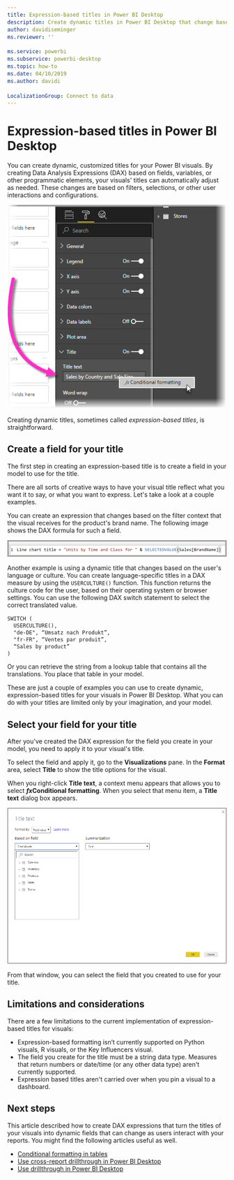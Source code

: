 ```yaml
---
title: Expression-based titles in Power BI Desktop
description: Create dynamic titles in Power BI Desktop that change based on programmatic expressions, using conditional programmatic formatting
author: davidiseminger
ms.reviewer: ''

ms.service: powerbi
ms.subservice: powerbi-desktop
ms.topic: how-to
ms.date: 04/10/2019
ms.author: davidi

LocalizationGroup: Connect to data
---
```

# Expression-based titles in Power BI Desktop

You can create dynamic, customized titles for your Power BI visuals. By creating Data Analysis Expressions (DAX) based on fields, variables, or other programmatic elements, your visuals' titles can automatically adjust as needed. These changes are based on filters, selections, or other user interactions and configurations.

![Screenshot of Power BI Desktop conditional formatting option](media/desktop-conditional-formatting-visual-titles/expression-based-title-01.png)

Creating dynamic titles, sometimes called *expression-based titles*, is straightforward. 

## Create a field for your title

The first step in creating an expression-based title is to create a field in your model to use for the title. 

There are all sorts of creative ways to have your visual title reflect what you want it to say, or what you want to express. Let's take a look at a couple examples.

You can create an expression that changes based on the filter context that the visual receives for the product's brand name. The following image shows the DAX formula for such a field.

![Screenshot of DAX formula](media/desktop-conditional-formatting-visual-titles/expression-based-title-02.png)

Another example is using a dynamic title that changes based on the user's language or culture. You can create language-specific titles in a DAX measure by using the `USERCULTURE()` function. This function returns the culture code for the user, based on their operating system or browser settings. You can use the following DAX switch statement to select the correct translated value. 

```
SWITCH (
  USERCULTURE(),
  "de-DE", “Umsatz nach Produkt”,
  "fr-FR", “Ventes par produit”,
  “Sales by product”
)
```

Or you can retrieve the string from a lookup table that contains all the translations. You  place that table in your model. 

These are just a couple of examples you can use to create dynamic, expression-based titles for your visuals in Power BI Desktop. What you can do with your titles are limited only by your imagination, and your model.


## Select your field for your title

After you've created the DAX expression for the field you create in your model, you need to apply it to your visual's title.

To select the field and apply it, go to the **Visualizations** pane. In the **Format** area, select **Title** to show the title options for the visual. 

When you right-click **Title text**, a context menu appears that allows you to select **<em>fx</em>Conditional formatting**. When you select that menu item, a **Title text** dialog box appears. 

![Screenshot of Title text dialog box](media/desktop-conditional-formatting-visual-titles/expression-based-title-02b.png)

From that window, you can select the field that you created to use for your title.

## Limitations and considerations

There are a few limitations to the current implementation of expression-based titles for visuals:

* Expression-based formatting isn’t currently supported on Python visuals, R visuals, or the Key Influencers visual.
* The field you create for the title must be a string data type. Measures that return numbers or date/time (or any other data type) aren't currently supported.
* Expression based titles aren't carried over when you pin a visual to a dashboard.

## Next steps

This article described how to create DAX expressions that turn the titles of your visuals into dynamic fields that can change as users interact with your reports. You might find the following articles useful as well.

* [Conditional formatting in tables](desktop-conditional-table-formatting.md)
* [Use cross-report drillthrough in Power BI Desktop](desktop-cross-report-drill-through.md)
* [Use drillthrough in Power BI Desktop](desktop-drillthrough.md)
